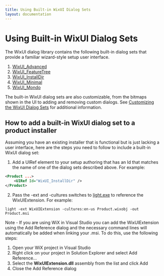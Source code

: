 ```yaml
---
title: Using Built-in WixUI Dialog Sets
layout: documentation
---
```


# Using Built-in WixUI Dialog Sets

The WixUI dialog library contains the following built-in dialog sets that provide a familiar wizard-style setup user interface.

1. [WixUI_Advanced](dialog_reference/wixui_advanced.md)
1. [WixUI_FeatureTree](dialog_reference/wixui_featuretree.md)
1. [WixUI_InstallDir](dialog_reference/wixui_installdir.md)
1. [WixUI_Minimal](dialog_reference/wixui_minimal.md)
1. [WixUI_Mondo](dialog_reference/wixui_mondo.md)

The built-in WixUI dialog sets are also customizable, from the bitmaps shown in the UI to adding and removing custom dialogs. See [Customizing the WixUI Dialog Sets](wixui_customizations.md) for additional information.

## How to add a built-in WixUI dialog set to a product installer

Assuming you have an existing installer that is functional but is just lacking a user interface, here are the steps you need to follow to include a built-in WixUI dialog set:

1. Add a UIRef element to your setup authoring that has an Id that matches the name of one of the dialog sets described above. For example:

```xml
<Product ...>
    <UIRef Id="WixUI_InstallDir" />
</Product>
```

2. Pass the -ext and -cultures switches to [light.exe](../overview/light.md) to reference the WixUIExtension. For example:

`light -ext WixUIExtension -cultures:en-us Product.wixobj -out Product.msi`

Note - If you are using WiX in Visual Studio you can add the WixUIExtension using the Add Reference dialog and the necessary command lines will automatically be added when linking your .msi. To do this, use the following steps:

1. Open your WiX project in Visual Studio
2. Right click on your project in Solution Explorer and select Add Reference...
3. Select the **WixUIExtension.dll** assembly from the list and click Add
4. Close the Add Reference dialog
